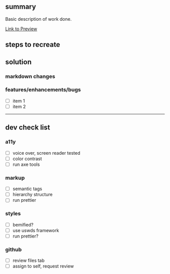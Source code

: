 ## summary

Basic description of work done.

[Link to Preview]()

## steps to recreate

## solution

### markdown changes
### features/enhancements/bugs

- [ ] item 1
- [ ] item 2

---

## dev check list

### a11y
- [ ] voice over, screen reader tested
- [ ] color contrast 
- [ ] run axe tools

### markup
- [ ] semantic tags
- [ ] hierarchy structure
- [ ] run prettier

### styles
- [ ] bemified?
- [ ] use uswds framework
- [ ] run prettier?

### github

- [ ] review files tab
- [ ] assign to self, request review
